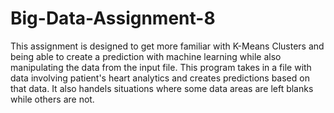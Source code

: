# Big-Data-Assignment-8
This assignment is designed to get more familiar with K-Means Clusters and being able to create a prediction with machine learning while also manipulating the data from the input file. This program takes in a file with data involving patient's heart analytics and creates predictions based on that data. It also handels situations where some data areas are left blanks while others are not.
